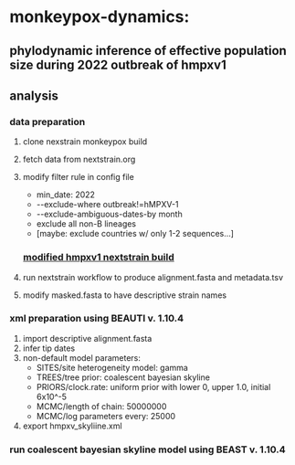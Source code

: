 # monkeypox-dynamics:

## phylodynamic inference of effective population size during 2022 outbreak of hmpxv1

## analysis

### data preparation 

1. clone nexstrain monkeypox build 
2. fetch data from nextstrain.org 
3. modify filter rule in config file 
   - min_date: 2022
   - --exclude-where outbreak!=hMPXV-1
   - --exclude-ambiguous-dates-by month 
   - exclude all non-B lineages
   - [maybe: exclude countries w/ only 1-2 sequences...] 
   
   ### [modified hmpxv1 nextstrain build](https://github.com/nmmahmed/monkeypox-build) 
   
4. run nextstrain workflow to produce alignment.fasta and metadata.tsv 
5. modify masked.fasta to have descriptive strain names 

### xml preparation using BEAUTI v. 1.10.4 

1. import descriptive alignment.fasta 
2. infer tip dates 
3. non-default model parameters: 
   - SITES/site heterogeneity model: gamma
   - TREES/tree prior: coalescent bayesian skyline 
   - PRIORS/clock.rate: uniform prior with lower 0, upper 1.0, initial 6x10^-5 
   - MCMC/length of chain: 50000000
   - MCMC/log parameters every: 25000
5. export hmpxv_skyliine.xml 
  

### run coalescent bayesian skyline model using BEAST v. 1.10.4 




